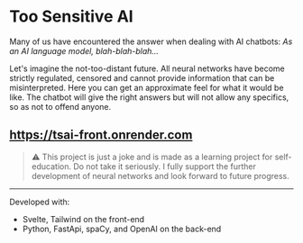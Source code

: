 # Too Sensitive AI

Many of us have encountered the answer when dealing with AI chatbots: _As an AI language model, blah-blah-blah..._

Let's imagine the not-too-distant future. All neural networks have become strictly regulated, censored and cannot provide information that can be misinterpreted. Here you can get an approximate feel for what it would be like. The chatbot will give the right answers but will not allow any specifics, so as not to offend anyone.

## **https://tsai-front.onrender.com**

> ⚠️ This project is just a joke and is made as a learning project for self-education. Do not take it seriously. I fully support the further development of neural networks and look forward to future progress.

---

Developed with:

- Svelte, Tailwind on the front-end
- Python, FastApi, spaCy, and OpenAI on the back-end
